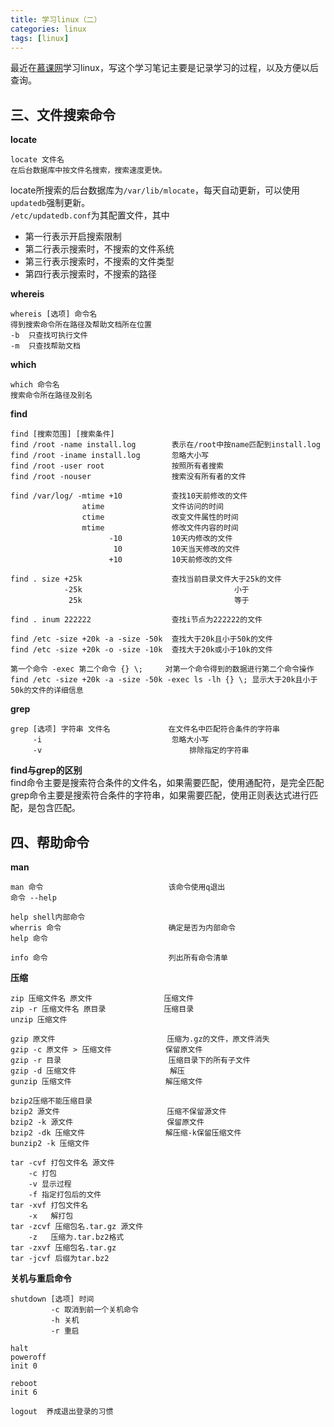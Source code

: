 ```yaml
---
title: 学习linux（二）
categories: linux
tags: [linux]
---
```

最近在[慕课网](http://t.imooc.com/learn/175)学习linux，写这个学习笔记主要是记录学习的过程，以及方便以后查询。  
## 三、文件搜索命令
**locate**  

	locate 文件名
	在后台数据库中按文件名搜索，搜索速度更快。

locate所搜索的后台数据库为`/var/lib/mlocate`，每天自动更新，可以使用`updatedb`强制更新。  
`/etc/updatedb.conf`为其配置文件，其中  

- 第一行表示开启搜索限制
- 第二行表示搜索时，不搜索的文件系统
- 第三行表示搜索时，不搜索的文件类型
- 第四行表示搜索时，不搜索的路径   

**whereis**  

	whereis [选项] 命令名
	得到搜索命令所在路径及帮助文档所在位置
	-b  只查找可执行文件
	-m  只查找帮助文档

**which**

	which 命令名
	搜索命令所在路径及别名
  
**find**  

	find [搜索范围] [搜索条件]
	find /root -name install.log     	表示在/root中按name匹配到install.log
	find /root -iname install.log    	忽略大小写
	find /root -user root            	按照所有者搜索
	find /root -nouser               	搜索没有所有者的文件

	find /var/log/ -mtime +10        	查找10天前修改的文件
				    atime            	文件访问的时间
					ctime            	改变文件属性的时间
					mtime			 	修改文件内容的时间
						  -10		 	10天内修改的文件
						   10		 	10天当天修改的文件
						  +10		 	10天前修改的文件

	find . size +25k				 	查找当前目录文件大于25k的文件
				-25k					 			  小于
				 25k							   	  等于

	find . inum 222222				 	查找i节点为222222的文件

	find /etc -size +20k -a -size -50k  查找大于20k且小于50k的文件
	find /etc -size +20k -o -size -10k  查找大于20k或小于10k的文件     
	
	第一个命令 -exec 第二个命令 {} \;     对第一个命令得到的数据进行第二个命令操作
	find /etc -size +20k -a -size -50k -exec ls -lh {} \; 显示大于20k且小于50k的文件的详细信息

**grep**  

	grep [选项] 字符串 文件名             在文件名中匹配符合条件的字符串
		 -i   							忽略大小写
		 -v     							排除指定的字符串

**find与grep的区别**  
find命令主要是搜索符合条件的文件名，如果需要匹配，使用通配符，是完全匹配  
grep命令主要是搜索符合条件的字符串，如果需要匹配，使用正则表达式进行匹配，是包含匹配。

## 四、帮助命令  
**man**  

	man 命令                            该命令使用q退出
	命令 --help

	help shell内部命令
	wherris 命令                        确定是否为内部命令
	help 命令

	info 命令                           列出所有命令清单

**压缩**  

	zip 压缩文件名 原文件                压缩文件
	zip -r 压缩文件名 原目录             压缩目录
	unzip 压缩文件

	gzip 原文件                         压缩为.gz的文件，原文件消失
	gzip -c 原文件 > 压缩文件            保留原文件	
	gzip -r 目录                        压缩目录下的所有子文件
	gzip -d 压缩文件                     解压
	gunzip 压缩文件                     解压缩文件

	bzip2压缩不能压缩目录
	bzip2 源文件                        压缩不保留源文件
	bzip2 -k 源文件                     保留原文件
	bzip2 -dk 压缩文件                  解压缩-k保留压缩文件
	bunzip2 -k 压缩文件

	tar -cvf 打包文件名 源文件
		-c 打包
		-v 显示过程
		-f 指定打包后的文件
	tar -xvf 打包文件名
		-x   解打包
	tar -zcvf 压缩包名.tar.gz 源文件
		-z   压缩为.tar.bz2格式
	tar -zxvf 压缩包名.tar.gz
	tar -jcvf 后缀为tar.bz2

**关机与重启命令**  

	shutdown [选项] 时间
			 -c 取消到前一个关机命令
			 -h 关机
			 -r 重启

	halt
	poweroff
	init 0

	reboot
	init 6

	logout  养成退出登录的习惯